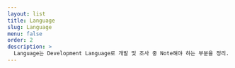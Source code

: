 ```yaml
---
layout: list
title: Language
slug: Language
menu: false
order: 2
description: >
  Language는 Development Language로 개발 및 조사 중 Note해야 하는 부분을 정리.
---
```


